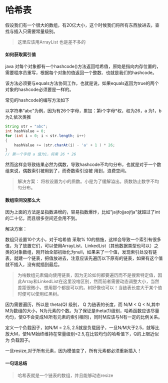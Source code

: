 # 哈希表

假设我们有一个很大的数组，有20亿大小，这个时候我们将所有东西放进去，查找与插入只需要常量级别。

> 这里应该用ArrayList 也是差不多的

#### 如何获取索引值

java 对每个对象都有一个hashcode()方法返回哈希值，原始是指向内存位置的，需要程序员重写，根据每个对象的值返回一个整数、也就是我们的hashcode。

该方法必须要与equals方法协同工作，也就是说，如果equals返回为true的两个对象的hashcode必须要是一样的。

常见的hashcode的编写方法如下

以字符串“abc"为例，因为有26个字母，累加：第i个字母*权，权为26，a 为1，b为2,依次类推

```java
String str = "abc";
int hashValue = 0;
for (int i = 0; i < str.length; i++)
{
    hashValue += (str.charAt(i) - 'a' + 1 ) * 26;
}
// 第一个字母 a 值为1，将乘 26 * 26
```

然而这样会导致结果必然为偶数，导致hashcode不均匀分布，也就是对于一个数组来说，偶数索引被用到了，而奇数索引没被 用到，浪费空间。

>  解决方案： 将权设置为小的质数。小是为了缓解溢出。质数防止数字不均匀分布。

#### 数组空间没那么大

因为上面的方法是呈指数递增的，容易指数爆炸，比如”jaijfojjaojfja"就超过了int 的二十亿，而且很多空间还会用不到。

解决方案：

数组只设置10个大小，对于哈希值 采取% 10的措施，这样会导致一个索引有很多值，为了放置它们，可以使用ArrayList、LinkedList（其他数据类型也可以）之类的对象数组，刚开始全部初始化为null，如果来了一个值，发现索引处没有链表，就建一个链表，把值放进去，注意应该先遍历以下原有的链表，如果有这个值就不插入，没有就插到最后。

> 为啥数组元素偏向使用链表，因为无论如何都要遍历而不是搜索特定值，因此Array和LinkedList在这里没啥区别，然而前者需要动态调整大小，当然差距很微小，想用那个都是可以的。树好像也可以！当链表长度大于某个值时便可以使用红黑树。

因为需要遍历，所以是 theta(Q) 级别， Q 为链表的长度，而 N/M < Q < N,其中M为数组的大小，N为元素的个数。为了保证是theta(1)级别，哈希函数应该尽量均匀，使Q不会变成N(所有元素的索引相同)，同时M应该与N有一定的比例关系。

定义一个负载因子，如N/M = 2.5, 2.5就是负载因子，一旦N/M大于2.5，就等比放大M，使N/M始终维持在常量级别<2.5,在比较均匀的哈希值下，Q的上限近似为 负载因子。

一旦resize,对于所有元素，因为模值变了，所有元素都必须重新插入！

#### 一句话总结

> 哈希表就是一个链表的数组，并且能够动态resize

